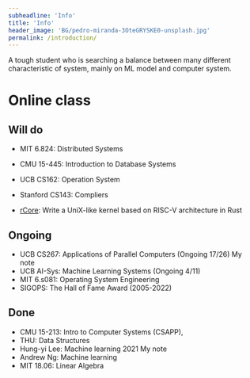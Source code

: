 ```yaml
---
subheadline: 'Info'
title: 'Info'
header_image: 'BG/pedro-miranda-3OteGRYSKE0-unsplash.jpg'
permalink: /introduction/
---
```

A tough student who is searching a balance between many different characteristic of system, mainly on ML model and computer system.

<!--more-->


# Online class
## Will do
- MIT 6.824: Distributed Systems

- CMU 15-445: Introduction to Database Systems

- UCB CS162: Operation System

- Stanford CS143: Compliers

- [rCore](https://rcore-os.github.io/rCore-Tutorial-Book-v3/): Write a UniX-like kernel based on RISC-V architecture in Rust

	

## Ongoing
- UCB CS267: Applications of Parallel Computers (Ongoing 17/26) My note
- UCB AI-Sys: Machine Learning Systems (Ongoing 4/11)
- MIT 6.s081: Operating System Engineering
- SIGOPS: The Hall of Fame Award (2005-2022)

## Done
- CMU 15-213: Intro to Computer Systems (CSAPP),
- THU: Data Structures
- Hung-yi Lee: Machine learning 2021 My note
- Andrew Ng: Machine learning
- MIT 18.06: Linear Algebra

